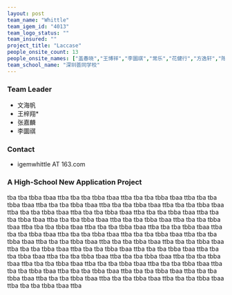 ```yaml
---
layout: post
team_name: "Whittle"
team_igem_id: "4013"
team_logo_status: ""
team_insured: ""
project_title: "Laccase"
people_onsite_count: 13
people_onsite_names: ["盖春晓","王博祥","李圜祺","常乐","花健行","方逸轩","陈晓盈","刘睿滨","张嘉麟","付悦嘉","蔡可儿","文海帆","高晏"]
team_school_name: "深圳荟同学校"
---
```



### Team Leader
* 文海帆
* 王梓翔*
* 张嘉麟
* 李圜祺

### Contact
* igemwhittle AT 163.com

### A High-School New Application Project

tba tba tbba tbaa ttba tba tba tbba tbaa ttba tba tba tbba tbaa ttba tba tba tbba tbaa ttba tba tba tbba tbaa ttba tba tba tbba tbaa ttba tba tba tbba tbaa ttba tba tba tbba tbaa ttba tba tba tbba tbaa ttba tba tba tbba tbaa ttba tba tba tbba tbaa ttba tba tba tbba tbaa ttba tba tba tbba tbaa ttba tba tba tbba tbaa ttba tba tba tbba tbaa ttba tba tba tbba tbaa ttba tba tba tbba tbaa ttba tba tba tbba tbaa ttba tba tba tbba tbaa ttba tba tba tbba tbaa ttba tba tba tbba tbaa ttba tba tba tbba tbaa ttba tba tba tbba tbaa ttba tba tba tbba tbaa ttba tba tba tbba tbaa ttba tba tba tbba tbaa ttba tba tba tbba tbaa ttba tba tba tbba tbaa ttba tba tba tbba tbaa ttba tba tba tbba tbaa ttba tba tba tbba tbaa ttba tba tba tbba tbaa ttba tba tba tbba tbaa ttba tba tba tbba tbaa ttba tba tba tbba tbaa ttba tba tba tbba tbaa ttba tba tba tbba tbaa ttba tba tba tbba tbaa ttba tba tba tbba tbaa ttba tba tba tbba tbaa ttba tba tba tbba tbaa ttba tba tba tbba tbaa ttba 
